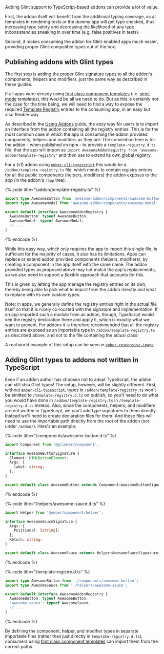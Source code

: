 Adding Glint support to TypeScript-based addons can provide a lot of value.

First, the addon itself will benefit from the additional typing coverage, as all templates in rendering tests or the dummy app will get type checked, thus increasing type safety and decreasing the likelihood of any type inconsistencies sneaking in over time (e.g. false positives in tests).

Second, it makes consuming the addon for Glint-enabled apps much easier, providing proper Glint-compatible types out of the box.

## Publishing addons with Glint types

The first step is adding the proper Glint signature types to all the addon's components, helpers and modifiers, just the same way as described in these guides.

If all apps were already using [first class component templates] (i.e. [strict mode] templates), this would be all we need to do. But as this is certainly not the case for the time being, we will need to find a way to expose the required [Template Registry] entries to the consuming app, in an easy but also flexible way.

As described in the [Using Addons] guide, the _easy_ way for users is to import an interface from the addon containing all the registry entries. This is for the most common case in which the app is consuming the addon provided components, helpers and modifiers as they are. The convention here is for the addon - when published on npm - to provide a `template-registry.d.ts` file, that the app will import as `import AwesomeAddonRegistry from 'awesome-addon/template-registry'` and then use to extend its own global registry.

For a (v1) addon using [`ember-cli-typescript`][ect] this would be a `/addon/template-registry.ts` file, which needs to contain registry entries for all the public components (helpers, modifiers) the addon exposes to the app (in the addon's `/app` tree):

{% code title="/addon/template-registry.ts" %}

```typescript
import type AwesomeButton from 'awesome-addon/components/awesome-button';
import type AwesomeModal from 'awesome-addon/components/awesome-modal';

export default interface AwesomeAddonRegistry {
  AwesomeButton: typeof AwesomeButton;
  AwesomeModal: typeof AwesomeModal;
  // ...
}
```

{% endcode %}

While this easy way, which only requires the app to import this single file, is sufficient for the majority of cases, it also has its limitations. Apps can replace or extend addon provided components (helpers, modifiers), by creating a component in the app itself with the same name. The addon provided types as proposed above may not match the app's replacements, so we also need to support a _flexible_ approach that accounts for this.

This is given by letting the app manage the registry entries on its own, thereby being able to pick what to import from the addon directly and what to replace with its own custom types.

Note: in apps, we generally define the registry entries right in the actual file itself so that it is nicely co-located with the signature and implementation. If an app imported such a module from an addon, though, TypeScript would see the registry declaration there and apply it, which is exactly what we want to prevent. For addons it is therefore recommended that all the registry entries are exposed as an importable type in `/addon/template-registry.ts` as described above, and _not_ to the file containing the actual class!

A real world example of this setup can be seen in [`ember-responsive-image`][eri]

## Adding Glint types to addons not written in TypeScript

Even if an addon author has choosen not to adopt TypeScript, the addon can still ship Glint types! The setup, however, will be slightly different. First, without [`ember-cli-typescript`][ect], types in `/addon/template-registry.ts` won't be emitted to `/template-registry.d.ts` on publish, so you'll need to do what you would have done in `/addon/template-registry.ts` in `/template-registry.d.ts` instead. Also, since the components, helpers, and modifiers are not written in TypeScript, we can't add type signatures to them directly. Instead we'll need to create declaration files for them. And these files will need to use the importable path directly from the root of the addon (not under `/addon/`). Here's an example:

{% code title="/components/awesome-button.d.ts" %}

```typescript
import Component from '@glimmer/component';

interface AwesomeButtonSignature {
  Element: HTMLButtonElement;
  Args: {
    label: string;
  };
}

export default class AwesomeButton extends Component<AwesomeButtonSignature> {}
```

{% endcode %}

{% code title="/helpers/awesome-sauce.d.ts" %}

```typescript
import Helper from '@ember/component/helper';

interface AwesomeSauceSignature {
  Args: {
    Positional: [string];
  };
  Return: string;
}

export default class AwesomeSauce extends Helper<AwesomeSauceSignature> {}
```

{% endcode %}

{% code title="/template-registry.d.ts" %}

```typescript
import type AwesomeButton from './components/awesome-button';
import type AwesomeSauce from './helpers/awesome-sauce';

export default interface AwesomeAddonRegistry {
  AwesomeButton: typeof AwesomeButton;
  'awesome-sauce': typeof AwesomeSauce;
  // ...
}
```

{% endcode %}

By defining the component, helper, and modifier types in separate importable files (rather than just directly in `template-registry.d.ts`), consumers using [first class component templates] can import them from the correct paths.

[strict mode]: http://emberjs.github.io/rfcs/0496-handlebars-strict-mode.html
[first class component templates]: http://emberjs.github.io/rfcs/0779-first-class-component-templates.html
[template registry]: template-registry.md
[using addons]: using-addons.md
[ect]: https://github.com/typed-ember/ember-cli-typescript
[eri]: https://github.com/kaliber5/ember-responsive-image
